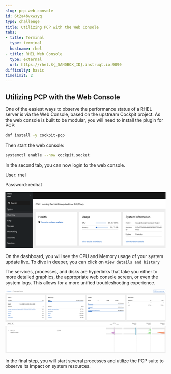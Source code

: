 ```yaml
---
slug: pcp-web-console
id: 6t2a4bvxwsyq
type: challenge
title: Utilizing PCP with the Web Console
tabs:
- title: Terminal
  type: terminal
  hostname: rhel
- title: RHEL Web Console
  type: external
  url: https://rhel.${_SANDBOX_ID}.instruqt.io:9090
difficulty: basic
timelimit: 2
---
```

## Utilizing PCP with the Web Console

One of the easiest ways to observe the performance status of a RHEL server is via the Web Console, based on the upstream Cockpit project. As the web console is built to be modular, you will need to install the plugin for PCP:

```bash
dnf install -y cockpit-pcp
```

Then start the web console:

```bash
systemctl enable --now cockpit.socket
```

In the second tab, you can now login to the web console.

User: rhel

Password: redhat

![Cockpit Dashboard](../assets/cockpit_dashboard.png)

On the dashboard, you will see the CPU and Memory usage of your system update live. To dive in deeper, you can click on `View details and history`

The services, processes, and disks are hyperlinks that take you either to more detailed graphics, the appropriate web console screen, or even the system logs. This allows for a more unified troubleshooting experience.

![Performance Metrics](../assets/cockpit_perf.png)

In the final step, you will start several processes and utilize the PCP suite to observe its impact on system resources.
